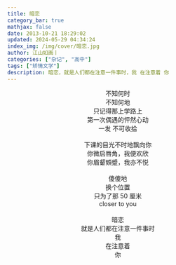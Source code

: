 ```yaml
---
title: 暗恋
category_bar: true
mathjax: false
date: 2013-10-21 18:29:02
updated: 2024-05-29 04:34:24
index_img: /img/cover/暗恋.jpg
author: 江山如画丨
categories: ["杂记", "高中"]
tags: ["矫情文学"]
description: 暗恋，就是人们都在注意一件事时，我 在注意着 你
---
```


<center>不知何时</center>

<center>不知何地</center>

<center>只记得那上学路上</center>

<center>第一次偶遇的怦然心动</center>

<center>一发 不可收拾</center>

<br/>

<center>下课的目光不时地飘向你</center>

<center>你微启唇角，我便欢欣</center>

<center>你眉颦頞蹙，我亦不悦</center>

<br/>

<center>傻傻地</center>

<center>换个位置</center>

<center>只为了那 50 厘米</center>

<center>closer to you</center>

<br/>

<center>暗恋</center>

<center>就是人们都在注意一件事时</center>

<center>我</center>

<center>在注意着</center>

<center>你</center>

<center></center>

<center></center>

<center></center>

<center></center>

<center></center>

<center></center>

